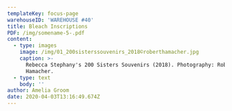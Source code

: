```yaml
---
templateKey: focus-page
warehouseID: 'WAREHOUSE #40'
title: Bleach Inscriptions
PDF: /img/somename-5-.pdf
content:
  - type: images
    image: /img/01_200sisterssouvenirs_2018©roberthamacher.jpg
    caption: >-
      Rebecca Stephany's 200 Sisters Souvenirs (2018). Photography: Robert
      Hamacher.
  - type: text
    body: ''
author: Amelia Groom
date: 2020-04-03T13:16:49.674Z
---
```

